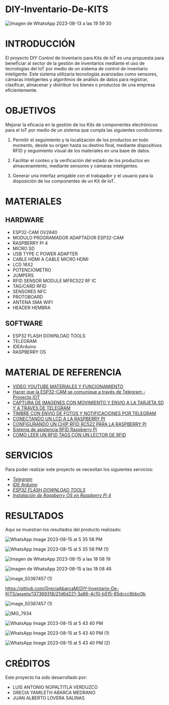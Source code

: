 # DIY-Inventario-De-KITS
![Imagen de WhatsApp 2023-08-13 a las 19 59 30](https://github.com/GreciaAbarcaM/DIY-Inventario-De-KITS/assets/130948583/9cb12fb7-552a-4204-a856-0b8edc27cbd7)

# INTRODUCCIÓN
El proyecto DIY Control de Inventario para Kits de IoT es una propuesta para beneficiar al sector de la gestión de inventarios mediante el uso de tecnologías del IoT por medio de un sistema de control de inventario inteligente. Este sistema utilizaría tecnologías avanzadas como sensores, cámaras inteligentes y algoritmos de análisis de datos para registrar, clasificar, almacenar y distribuir los bienes o productos de una empresa eficientemente.

# OBJETIVOS

Mejorar la eficacia en la gestión de los Kits de componentes electrónicos para el IoT por medio de un sistema que cumpla las siguientes condiciones:

1.	Permitir el seguimiento y la localización de los productos en todo momento, desde su origen hasta su destino final, mediante dispositivos RFID y seguimiento visual de los materiales en una base de datos.

2.	Facilitar el conteo y la verificación del estado de los productos en almacenamiento, mediante sensores y cámaras inteligentes.

3.	Generar una interfaz amigable con el trabajador y el usuario para la disposición de los componentes de un Kit de IoT.

# MATERIALES
## HARDWARE
- ESP32-CAM OV2640
- MODULO PROGRAMADOR ADAPTADOR ESP32-CAM
- RASPBERRY PI 4
- MICRO SD
- USB TYPE C POWER ADAPTER
- CABLE HDMI A CABLE MICRO HDMI
- LCD 16X2
- POTENCIOMETRO
- JUMPERS
- RFID SENSOR MODULE MFRC522 RF IC
- TAG/CARD RFID
- SENSORES NFC
- PROTOBOARD
- ANTENA SMA WIFI
- HEADER HEMBRA
  
## SOFTWARE
- ESP32 FLASH DOWNLOAD TOOLS
- TELEGRAM
- IDEArduino
- RASPBERRY OS
  
# MATERIAL DE REFERENCIA
- [ VIDEO YOUTUBE MATERIALES Y FUNCIONAMIENTO ](https://youtu.be/N-n6ZHa4wSY)
- [ Hacer que la ESP32-CAM se comunique a través de Telegram - Proyecto IOT ](https://www.youtube.com/watch?v=1005trA_wpI)
- [ CAPTURA DE IMAGENES CON MOVIMIENTO Y ENVIO A LA TARJETA SD Y A TRAVES DE TELEGRAM ](https://www.youtube.com/watch?v=3rDHxqgLs4k)
- [ TIMBRE CON ENVIO DE FOTOS Y NOTIFICACIONES POR TELEGRAM ](https://www.youtube.com/watch?v=uzmHtxQWk6o)
- [ CONECTANDO UN LCD A LA RASPBERRY PI ](https://www.youtube.com/watch?v=cVdSc8VYVBM)
- [ CONFIGURANDO UN CHIP RFID RC522 PARA LA RASPBERRY PI ](https://www.youtube.com/watch?v=evRuZRxvPFI)
- [ Sistema de asistencia RFID Raspberry Pi ](https://www.youtube.com/watch?v=T98ealydWZA)
- [ COMO LEER UN RFID TAGS CON UN LECTOR DE RFID ](https://www.youtube.com/watch?v=pJLjFm4Ipro)

# SERVICIOS
 Para poder realizar este proyecto se necesitan los siguientes servicios:
 - [_Telegram_](https://web.telegram.org/)
 - [_IDE Arduino_](https://www.arduino.cc/en/software)
 - [_ESP32 FLASH DOWNLOAD TOOLS_](https://www.espressif.com/en/support/download/other-tools)
 - [_Instalación de Raspberry OS en Raspberry Pi 4_](https://edu.codigoiot.com/course/view.php?id=823)
 
# RESULTADOS
Aqui se muestran los resultados del producto realizado:

![WhatsApp Image 2023-08-15 at 5 35 58 PM](https://github.com/GreciaAbarcaM/DIY-Inventario-De-KITS/assets/135075213/4a006cdb-3dc5-421f-b151-d21ed308ccbe)

![WhatsApp Image 2023-08-15 at 5 35 58 PM (1)](https://github.com/GreciaAbarcaM/DIY-Inventario-De-KITS/assets/135075213/5f4548d2-7f45-4c22-9a69-66766708fd30)

![Imagen de WhatsApp 2023-08-15 a las 18 08 19](https://github.com/GreciaAbarcaM/DIY-Inventario-De-KITS/assets/135075213/db7dd39c-c5db-4a17-a636-8169d3ca8e28)

![Imagen de WhatsApp 2023-08-15 a las 18 08 46](https://github.com/GreciaAbarcaM/DIY-Inventario-De-KITS/assets/135075213/f9f13ebf-5a12-4779-bd7c-ff74e44d6f53)

![image_50387457 (1)](https://github.com/GreciaAbarcaM/DIY-Inventario-De-KITS/assets/137369318/ba50e8bf-1b22-4483-85d1-01f9023e7898)



https://github.com/GreciaAbarcaM/DIY-Inventario-De-KITS/assets/137369318/21d6d221-3a86-4c10-b515-85dccc6bbc0b


![image_50387457 (1)](https://github.com/GreciaAbarcaM/DIY-Inventario-De-KITS/assets/137369318/98314995-7c40-47e4-8669-8ad25edafb48)

![IMG_7934](https://github.com/GreciaAbarcaM/DIY-Inventario-De-KITS/assets/137369318/e6c92e3e-6602-415f-bb6c-a5fe4b810954)

![WhatsApp Image 2023-08-15 at 5 43 40 PM](https://github.com/GreciaAbarcaM/DIY-Inventario-De-KITS/assets/135075213/93f70b91-3dbc-4fc5-b21f-f12a9812f5f3)

![WhatsApp Image 2023-08-15 at 5 43 40 PM (1)](https://github.com/GreciaAbarcaM/DIY-Inventario-De-KITS/assets/135075213/656acc07-d854-4404-b862-4d49d11684aa)

![WhatsApp Image 2023-08-15 at 5 43 40 PM (2)](https://github.com/GreciaAbarcaM/DIY-Inventario-De-KITS/assets/135075213/1a8cbce9-ccd1-4506-8c38-0beb492d9555)

# CRÉDITOS
Este proyecto ha sido desarrollado por:
- LUIS ANTONIO NOPALTITLA VERDUZCO
- GRECIA YAMILETH ABARCA MEDRANO
- JUAN ALBERTO LOVERA SALINAS
